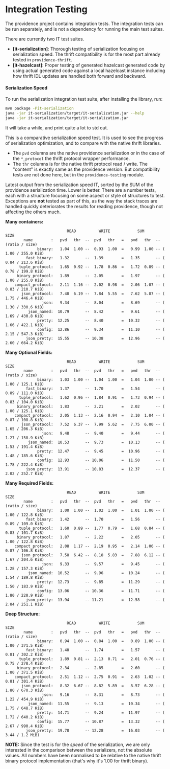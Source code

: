 Integration Testing
===================

The providence project contains integration tests. The integration
tests can be run separately, and is not a dependency for running
the main test suites.

There are currently two IT test suites.

- **[it-serialization]**: Thorough testing of serialization focusing on
  serialization speed. The thrift compatibility is for the most part
  already tested in `providence-thrift`.
- **[it-hazelcast]**: Proper testing of generated hazelcast generated
  code by using actual generated code against a local hazelcast instance
  including how thrift IDL updates are handled both forward and backward. 

#### Serialization Speed

To run the serialization integration test suite, after installing the library,
run:

```bash
mvn package -Pit-serialization
java -jar it-serialization/target/it-serialization.jar --help
java -jar it-serialization/target/it-serialization.jar
```

It will take a while, and print quite a lot to std out.

This is a comparative serialization speed test. It is used to see the progress of
serialization optimization, and to compare with the native thrift libraries.

- The `pvd` columns are the native providence serialization or in the case of the
  `*_protocol` the thrift protocol wrapper performance.
- The `thr` columns is for the native thrift protocol read / write. The "content" is
  exactly same as the providence version. But compatibility tests are not done here,
  but in the `providence-testing` module.

Latest output from the serialization speed IT, sorted by the SUM of the providence
serialization time. Lower is better. There are a number tests, each with a structure
focusing on some aspect or style of structures to test. Exceptions are **not** tested
as part of this, as the way the stack traces are handled quickly deteriorates the
results for reading providence, though not affecting the others much.

**Many containers:**
```
                           READ          WRITE            SUM            SIZE
        name        :   pvd   thr  --  pvd   thr   =   pvd   thr  -- (ratio / size)
              binary:   1.04  1.00 --  0.93  1.00  =   0.99  1.00 -- ( 1.00 / 255.0 KiB)
         fast_binary:   1.32       --  1.39        =   1.35       -- ( 0.84 / 213.6 KiB)
      tuple_protocol:   1.65  0.92 --  1.78  0.86  =   1.72  0.89 -- ( 0.78 / 199.8 KiB)
     binary_protocol:   1.89       --  2.05        =   1.97       -- ( 1.00 / 255.0 KiB)
    compact_protocol:   2.11  1.16 --  2.02  0.98  =   2.06  1.07 -- ( 0.83 / 210.7 KiB)
       json_protocol:   7.40  6.19 --  7.84  5.55  =   7.62  5.87 -- ( 1.75 / 446.4 KiB)
                json:   9.34       --  8.04        =   8.69       -- ( 1.30 / 330.6 KiB)
          json_named:  10.79       --  8.42        =   9.61       -- ( 1.69 / 430.8 KiB)
              pretty:  12.25       --  8.40        =  10.32       -- ( 1.66 / 422.1 KiB)
              config:  12.86       --  9.34        =  11.10       -- ( 2.15 / 547.3 KiB)
         json_pretty:  15.55       -- 10.38        =  12.96       -- ( 2.60 / 664.2 KiB)
```

**Many Optional Fields:**
```
                           READ          WRITE            SUM            SIZE
        name        :   pvd   thr  --  pvd   thr   =   pvd   thr  -- (ratio / size)
              binary:   1.03  1.00 --  1.04  1.00  =   1.04  1.00 -- ( 1.00 / 125.1 KiB)
         fast_binary:   1.37       --  1.70        =   1.54       -- ( 0.89 / 111.0 KiB)
      tuple_protocol:   1.62  0.96 --  1.84  0.91  =   1.73  0.94 -- ( 0.83 / 104.0 KiB)
     binary_protocol:   1.83       --  2.21        =   2.02       -- ( 1.00 / 125.1 KiB)
    compact_protocol:   2.05  1.13 --  2.16  0.94  =   2.10  1.04 -- ( 0.87 / 108.8 KiB)
       json_protocol:   7.52  6.37 --  7.99  5.62  =   7.75  6.00 -- ( 1.65 / 206.3 KiB)
                json:   9.48       --  9.40        =   9.44       -- ( 1.27 / 158.9 KiB)
          json_named:  10.53       --  9.73        =  10.13       -- ( 1.53 / 191.4 KiB)
              pretty:  12.47       --  9.45        =  10.96       -- ( 1.48 / 185.6 KiB)
              config:  12.93       -- 10.06        =  11.50       -- ( 1.78 / 222.4 KiB)
         json_pretty:  13.91       -- 10.83        =  12.37       -- ( 2.02 / 252.7 KiB)
```

**Many Required Fields:**
```
                           READ          WRITE            SUM            SIZE
        name        :   pvd   thr  --  pvd   thr   =   pvd   thr  -- (ratio / size)
              binary:   1.00  1.00 --  1.02  1.00  =   1.01  1.00 -- ( 1.00 / 122.8 KiB)
         fast_binary:   1.42       --  1.70        =   1.56       -- ( 0.89 / 109.0 KiB)
      tuple_protocol:   1.60  0.89 --  1.77  0.79  =   1.68  0.84 -- ( 0.83 / 101.7 KiB)
     binary_protocol:   1.87       --  2.22        =   2.05       -- ( 1.00 / 122.8 KiB)
    compact_protocol:   2.08  1.17 --  2.19  0.95  =   2.14  1.06 -- ( 0.87 / 106.8 KiB)
       json_protocol:   7.58  6.42 --  8.18  5.83  =   7.88  6.12 -- ( 1.67 / 204.6 KiB)
                json:   9.33       --  9.57        =   9.45       -- ( 1.28 / 157.3 KiB)
          json_named:  10.52       --  9.96        =  10.24       -- ( 1.54 / 189.8 KiB)
              pretty:  12.73       --  9.85        =  11.29       -- ( 1.50 / 183.9 KiB)
              config:  13.06       -- 10.36        =  11.71       -- ( 1.80 / 220.9 KiB)
         json_pretty:  13.94       -- 11.21        =  12.58       -- ( 2.04 / 251.1 KiB)
```

**Deep Structure:**
```
                           READ          WRITE            SUM            SIZE
        name        :   pvd   thr  --  pvd   thr   =   pvd   thr  -- (ratio / size)
              binary:   0.94  1.00 --  0.84  1.00  =   0.89  1.00 -- ( 1.00 / 371.5 KiB)
         fast_binary:   1.40       --  1.74        =   1.57       -- ( 0.81 / 302.2 KiB)
      tuple_protocol:   1.89  0.81 --  2.13  0.71  =   2.01  0.76 -- ( 0.75 / 278.4 KiB)
     binary_protocol:   2.34       --  2.85        =   2.60       -- ( 1.00 / 371.5 KiB)
    compact_protocol:   2.51  1.12 --  2.75  0.91  =   2.63  1.02 -- ( 0.81 / 301.4 KiB)
       json_protocol:   8.32  6.67 --  8.82  5.89  =   8.57  6.28 -- ( 1.80 / 670.3 KiB)
                json:   9.16       --  8.31        =   8.73       -- ( 1.22 / 454.9 KiB)
          json_named:  11.55       --  9.13        =  10.34       -- ( 1.75 / 648.7 KiB)
              pretty:  14.71       --  9.24        =  11.97       -- ( 1.72 / 640.2 KiB)
              config:  15.77       -- 10.87        =  13.32       -- ( 2.67 / 990.4 KiB)
         json_pretty:  19.78       -- 12.28        =  16.03       -- ( 3.44 / 1.2 MiB)
```

**NOTE:** Since the test is for the *speed* of the serialization, we are only
interested in the comparison between the serializers, not the absolute values.
All numbers have been normalised to be relative to the native thrift binary protocol
implementation (that's why it's 1.00 for thrift binary).
